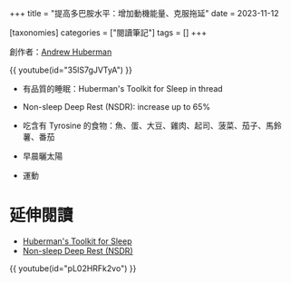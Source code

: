 +++
title = "提高多巴胺水平：增加動機能量、克服拖延"
date = 2023-11-12

[taxonomies]
categories = ["閱讀筆記"]
tags = []
+++

創作者：[Andrew Huberman](https://www.youtube.com/@hubermanlab)

{{ youtube(id="35lS7gJVTyA") }}

* 有品質的睡眠：Huberman's Toolkit for Sleep in thread

* Non-sleep Deep Rest (NSDR): increase up to 65%

* 吃含有 Tyrosine 的食物：魚、蛋、大豆、雞肉、起司、菠菜、茄子、馬鈴薯、番茄

* 早晨曬太陽

* 運動

# 延伸閱讀
* [Huberman's Toolkit for Sleep](https://www.hubermanlab.com/newsletter/toolkit-for-sleep)
* [Non-sleep Deep Rest (NSDR)](https://www.youtube.com/watch?v=pL02HRFk2vo)

{{ youtube(id="pL02HRFk2vo") }}




